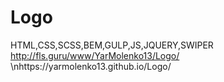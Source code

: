 # Logo
HTML,CSS,SCSS,BEM,GULP,JS,JQUERY,SWIPER
http://fls.guru/www/YarMolenko13/Logo/
\nhttps://yarmolenko13.github.io/Logo/
